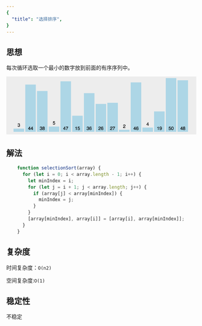 ```yaml
---
{
  "title": "选择排序",
}
---
```


## 思想

每次循环选取一个最小的数字放到前面的有序序列中。

<img src="./选择排序.gif" alt="foo">


## 解法

```js
    function selectionSort(array) {
      for (let i = 0; i < array.length - 1; i++) {
        let minIndex = i;
        for (let j = i + 1; j < array.length; j++) {
          if (array[j] < array[minIndex]) {
            minIndex = j;
          }
        }
        [array[minIndex], array[i]] = [array[i], array[minIndex]];
      }
    }
```

## 复杂度

时间复杂度：`O(n2)`

空间复杂度:`O(1)`

## 稳定性

不稳定